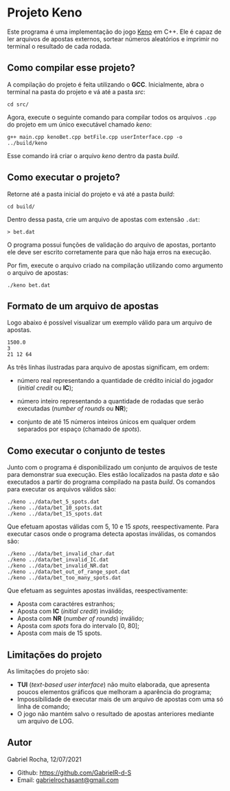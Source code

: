 # Projeto Keno
Este programa é uma implementação do jogo [Keno](https://en.wikipedia.org/wiki/Keno) em C++. Ele é capaz de ler arquivos de apostas externos, sortear números aleatórios e imprimir no terminal o resultado de cada rodada.

## Como compilar esse projeto?
A compilação do projeto é feita utilizando o **GCC**.
Inicialmente, abra o terminal na pasta do projeto e vá até a pasta *src*:
```
cd src/
```
Agora, execute o seguinte comando para compilar todos os arquivos `.cpp` do projeto em um único executável chamado _keno_:
```
g++ main.cpp kenoBet.cpp betFile.cpp userInterface.cpp -o ../build/keno
```
Esse comando irá criar o arquivo _keno_ dentro da pasta _build_.

## Como executar o projeto?
Retorne até a pasta inicial do projeto e vá até a pasta *build*:
```
cd build/
```
Dentro dessa pasta, crie um arquivo de apostas com extensão `.dat`:
```
> bet.dat
```
O programa possui funções de validação do arquivo de apostas, portanto ele deve ser escrito corretamente para que não haja erros na execução.

Por fim, execute o arquivo criado na compilação utilizando como argumento o arquivo de apostas:
```
./keno bet.dat
```

## Formato de um arquivo de apostas
Logo abaixo é possível visualizar um exemplo válido para um arquivo de apostas.
```
1500.0  
3  
21 12 64
```
As três linhas ilustradas para arquivo de apostas significam, em ordem:

-   número real representando a quantidade de crédito inicial do jogador (*initial credit* ou **IC**);

-   número inteiro representando a quantidade de rodadas que serão executadas (*number of rounds* ou **NR**);

-   conjunto de até 15 números inteiros únicos em qualquer ordem separados por espaço (chamado de *spots*).

## Como executar o conjunto de testes
Junto com o programa é disponibilizado um conjunto de arquivos de teste para demonstrar sua execução. Eles estão localizados na pasta _data_ e são executados a partir do programa compilado na pasta _build_.
Os comandos para executar os arquivos válidos são:
```
./keno ../data/bet_5_spots.dat
./keno ../data/bet_10_spots.dat
./keno ../data/bet_15_spots.dat
```
Que efetuam apostas válidas com 5, 10 e 15 _spots_, reespectivamente.
Para executar casos onde o programa detecta apostas inválidas, os comandos são:
```
./keno ../data/bet_invalid_char.dat
./keno ../data/bet_invalid_IC.dat
./keno ../data/bet_invalid_NR.dat
./keno ../data/bet_out_of_range_spot.dat
./keno ../data/bet_too_many_spots.dat
```
Que efetuam as seguintes apostas inválidas, reespectivamente:
- Aposta com caractéres estranhos;
- Aposta com **IC** (_initial credit_) inválido;
- Aposta com **NR** (_number of rounds_) inválido;
- Aposta com _spots_ fora do intervalo [0, 80];
- Aposta com mais de 15 spots.

## Limitações do projeto
As limitações do projeto são:
- **TUI** (_text-based user interface_) não muito elaborada, que apresenta poucos elementos gráficos que melhoram a aparência do programa;
- Impossibilidade de executar mais de um arquivo de apostas com uma só linha de comando;
- O jogo não mantém salvo o resultado de apostas anteriores mediante um arquivo de LOG.

## Autor
Gabriel Rocha, 12/07/2021
- Github: https://github.com/GabrielR-d-S
- Email: gabrielrochasant@gmail.com
